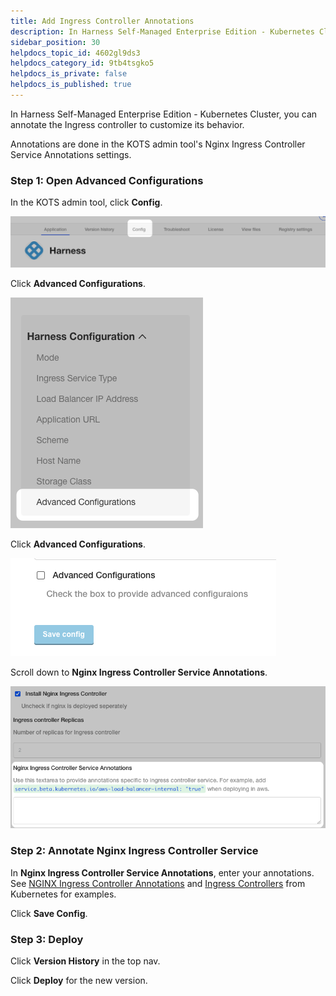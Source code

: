 ```yaml
---
title: Add Ingress Controller Annotations
description: In Harness Self-Managed Enterprise Edition - Kubernetes Cluster, you can annotate the Ingress controller to customize its behavior. Annotations are done in the KOTS admin tool's Nginx Ingress Control…
sidebar_position: 30
helpdocs_topic_id: 4602gl9ds3
helpdocs_category_id: 9tb4tsgko5
helpdocs_is_private: false
helpdocs_is_published: true
---
```


In Harness Self-Managed Enterprise Edition - Kubernetes Cluster, you can annotate the Ingress controller to customize its behavior.

Annotations are done in the KOTS admin tool's Nginx Ingress Controller Service Annotations settings. 

### Step 1: Open Advanced Configurations

In the KOTS admin tool, click **Config**.

![](./static/kubernetes-cluster-on-prem-add-ingress-controller-service-annotations-23.png)

Click **Advanced Configurations**.

![](./static/kubernetes-cluster-on-prem-add-ingress-controller-service-annotations-24.png)

Click **Advanced Configurations**.

![](./static/kubernetes-cluster-on-prem-add-ingress-controller-service-annotations-25.png)

Scroll down to **Nginx Ingress Controller Service Annotations**.

![](./static/kubernetes-cluster-on-prem-add-ingress-controller-service-annotations-26.png)

### Step 2: Annotate Nginx Ingress Controller Service

In **Nginx Ingress Controller Service Annotations**, enter your annotations. See [NGINX Ingress Controller Annotations](https://kubernetes.github.io/ingress-nginx/user-guide/nginx-configuration/annotations/) and [Ingress Controllers](https://kubernetes.io/docs/concepts/services-networking/ingress-controllers/) from Kubernetes for examples.

Click **Save Config**.

### Step 3: Deploy

Click **Version History** in the top nav.

Click **Deploy** for the new version.

